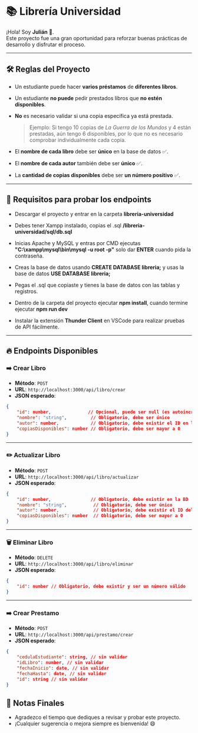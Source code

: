 # 📚 Librería Universidad

¡Hola! Soy **Julián** 👋.\
Este proyecto fue una gran oportunidad para reforzar buenas prácticas de desarrollo y disfrutar el proceso.

---

## 🛠️ Reglas del Proyecto

- Un estudiante puede hacer **varios préstamos** de **diferentes libros**.

- Un estudiante **no puede** pedir prestados libros que **no estén disponibles**.

- **No** es necesario validar si una copia específica ya está prestada.

  > Ejemplo: Si tengo 10 copias de *La Guerra de los Mundos* y 4 están prestadas, aún tengo 6 disponibles, por lo que no es necesario comprobar individualmente cada copia.

- El **nombre de cada libro** debe ser **único** en la base de datos ✅.

- El **nombre de cada autor** también debe ser **único** ✅.

- La **cantidad de copias disponibles** debe ser **un número positivo** ✅.

---

## 🧩 Requisitos para probar los endpoints

- Descargar el proyecto y entrar en la carpeta **libreria-universidad**
- Debes tener Xampp instalado, copias el .sql **/libreria-universidad/sql/db.sql**
- Inicias Apache y MySQL y entras por CMD ejecutas **"C:\xampp\mysql\bin\mysql -u root -p"** solo dar **ENTER** cuando pida la contraseña.

- Creas la base de datos usando **CREATE DATABASE libreria;** y usas la base de datos **USE DATABASE libreria;**

- Pegas el .sql que copiaste y tienes la base de datos con las tablas y registros.

- Dentro de la carpeta del proyecto ejecutar **npm install**, cuando termine ejecutar **npm run dev**

- Instalar la extensión **Thunder Client** en VSCode para realizar pruebas de API fácilmente.

---

## 🔥 Endpoints Disponibles

### ➡️ Crear Libro

- **Método**: `POST`
- **URL**: `http://localhost:3000/api/libro/crear`
- **JSON esperado**:

```json
{
    "id": number,              // Opcional, puede ser null (es autoincremental)
    "nombre": "string",         // Obligatorio, debe ser único
    "autor": number,            // Obligatorio, debe existir el ID en la tabla Autor
    "copiasDisponibles": number // Obligatorio, debe ser mayor a 0
}
```

---

### ✏️ Actualizar Libro

- **Método**: `POST`
- **URL**: `http://localhost:3000/api/libro/actualizar`
- **JSON esperado**:

```json
{
    "id": number,               // Obligatorio, debe existir en la BD
    "nombre": "string",          // Obligatorio, debe ser único
    "autor": number,             // Obligatorio, debe existir el ID del autor
    "copiasDisponibles": number  // Obligatorio, debe ser mayor a 0
}
```

---

### 🗑️ Eliminar Libro

- **Método**: `DELETE`
- **URL**: `http://localhost:3000/api/libro/eliminar`
- **JSON esperado**:

```json
{
    "id": number // Obligatorio, debe existir y ser un número válido
}
```

---

### ➡️ Crear Prestamo

- **Método**: `POST`
- **URL**: `http://localhost:3000/api/prestamo/crear`
- **JSON esperado**:

```json
{
    "cedulaEstudiante": string, // sin validar
    "idLibro": number, // sin validar
    "fechaInicio": date, // sin validar
    "fechaHasta": date, // sin validar
    "id": string // sin validar
}
```

## 🚀 Notas Finales

- Agradezco el tiempo que dediques a revisar y probar este proyecto.
- ¡Cualquier sugerencia o mejora siempre es bienvenida! 😄

